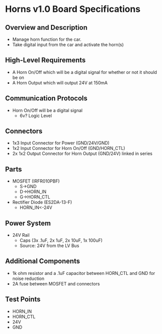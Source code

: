 # Horns v1.0 Board Specifications

## Overview and Description
- Manage horn function for the car.
- Take digital input from the car and activate the horn(s)

## High-Level Requirements
- A Horn On/Off which will be a digital signal for whether or not it should be on
- A Horn Output which will output 24V at 150mA

## Communication Protocols
- Horn On/Off will be a digital signal
  - 6v? Logic Level

## Connectors
- 1x3 Input Connector for Power (GND/24V/GND)
- 1x2 Input Connector for Horn On/Off (GND/HORN_CTL)
- 2x 1x2 Output Connector for Horn Output (GND/24V) linked in series

## Parts
- MOSFET (IRFR010PBF)
  - S->GND
  - D->HORN_IN
  - G->HORN_CTL
- Rectifier Diode (ES2DA-13-F)
  - HORN_IN<-24V

## Power System
- 24V Rail
  - Caps (3x .1uF, 2x 1uF, 2x 10uF, 1x 100uF)
  - Source: 24V from the LV Bus

## Additional Components
- 1k ohm resistor and a .1uF capacitor between HORN_CTL and GND for noise reduction
- 2A fuse between MOSFET and connectors

## Test Points
- HORN_IN
- HORN_CTL
- 24V
- GND